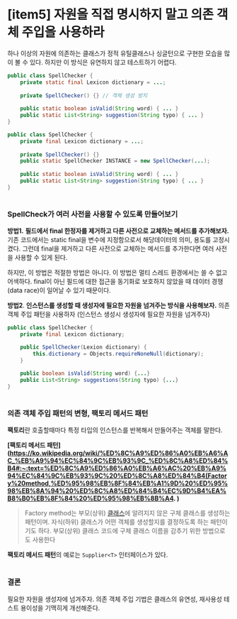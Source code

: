 
# [item5] 자원을 직접 명시하지 말고 의존 객체 주입을 사용하라

하나 이상의 자원에 의존하는 클래스가 정적 유틸클래스나 싱글턴으로 구현한 모습을 많이 볼 수 있다. 하지만 이 방식은 유연하지 않고 테스트하기 어렵다. 

```java
public class SpellChecker {
	private static final Lexicon dictionary = ...;
		
	private SpellChecker() {} // 객체 생성 방지
		
	public static boolean isValid(String word) { ... }
	public static List<String> suggestion(String typo) { ... }
}
```

```java
public class SpellChecker {
	private final Lexicon dictionary = ...;
		
	private SpellChecker() {}
	public static SpellChecker INSTANCE = new SpellChecker(...);
		
	public static boolean isValid(String word) { ... }
	public static List<String> suggestion(String typo) { ... }
}
```
# 
### SpellCheck가 여러 사전을 사용할 수 있도록 만들어보기

**방법1.** 
**필드에서 final 한정자를 제거하고 다른 사전으로 교체하는 메서드를 추가해보자.**
기존 코드에서는 static final을 변수에 지정함으로서 해당데이터의 의미, 용도를 고정시켰다. 그런데 final을 제거하고 다른 사전으로 교체하는 메서드를 추가한다면 여러 사전을 사용할 수 있게 된다.

하지만, 이 방법은 적절한 방법은 아니다. 이 방법은 멀티 스레드 환경에서는 쓸 수 없고 어색하다. final이 아닌 필드에 대한 접근을 동기화로 보호하지 않았을 때 데이터 경쟁(data race)이 일어날 수 있기 때문이다.


**방법2**. 
**인스턴스를 생성할 때 생성자에 필요한 자원을 넘겨주는 방식을 사용해보자.**
의존 객체 주입 패턴을 사용하자 (인스턴스 생성시 생성자에 필요한 자원을 넘겨주자)

```java
public class SpellChecker {
	private final Lexicon dictionary;

	public SpellChecker(Lexion dictionary) {
		this.dictionary = Objects.requireNoneNull(dictionary);
	}

	public boolean isValid(String word) {...}
	public List<String> suggestions(String typo) {...}
}
```
#
### 의존 객체 주입 패턴의 변형, 팩토리 메서드 패턴

**팩토리**란 호출할때마다 특정 타입의 인스턴스를 반복해서 만들어주는 객체를 말한다.

**[팩토리 메서드 패턴](https://ko.wikipedia.org/wiki/%ED%8C%A9%ED%86%A0%EB%A6%AC_%EB%A9%94%EC%84%9C%EB%93%9C_%ED%8C%A8%ED%84%B4#:~:text=%ED%8C%A9%ED%86%A0%EB%A6%AC%20%EB%A9%94%EC%84%9C%EB%93%9C%20%ED%8C%A8%ED%84%B4(Factory%20method,%ED%95%98%EB%8F%84%EB%A1%9D%20%ED%95%98%EB%8A%94%20%ED%8C%A8%ED%84%B4%EC%9D%B4%EA%B8%B0%EB%8F%84%20%ED%95%98%EB%8B%A4. )**

> Factory method는 부모(상위) [클래스](https://ko.wikipedia.org/w/index.php?title=%ED%81%B4%EB%9E%98%EC%8A%A4_(%EC%A0%84%EC%82%B0%ED%95%99)&action=edit&redlink=1)에 알려지지 않은 구체 클래스를 생성하는 패턴이며. 자식(하위) 클래스가 어떤 객체를 생성할지를 결정하도록 하는 패턴이기도 하다. 부모(상위) 클래스 코드에 구체 클래스 이름을 감추기 위한 방법으로도 사용한다
> 

**팩토리 메서드 패턴**의 예로는 `Supplier<T>` 인터페이스가 있다. 

#
### 결론

필요한 자원을 생성자에 넘겨주자. 의존 객체 주입 기법은 클래스의 유연성, 재사용성 테스트 용이성을 기맥히게 개선해준다.
